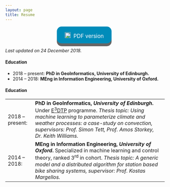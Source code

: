 ```yaml
---
layout: page
title: Resume
---
```


<style>
.button {
  display: inline-block;
  padding: 13px 25px;; margin-right:5px;
  font-size: 1.2em;
  cursor: pointer;
  text-align: center;
  text-decoration: none;
  outline: none;
  color: #fff;
  background-color: #008CBA;
  border: none;
  border-radius: 15px;
  box-shadow: 0 9px #666;
}

.button:hover {background-color: #f44336}

.button:active {
  background-color: #f44336;
  box-shadow: 0 5px #555;
  transform: translateY(4px);
}
</style>

<p></p>
<center>
<a class="button" href="/assets/docs/Au.pdf" target="_blank"><span><img src="../assets/images/download.png" height="18px" style="padding-top:5px; margin-right:5px;">  PDF version</span></a>
</center>

<i>Last updated on 24 December 2018.</i>

<h4>Education</h4>
<ul>
  <li>
    2018 – present: <b>PhD in GeoInformatics, University of Edinburgh.</b>
  </li>
  <li>
    2014 – 2018: <b>MEng in Information Engineering, University of Oxford.</b>
  </li>
</ul>

<h4>Education</h4>
<table>
  <tr>
    <td>2018 – present:</td>
    <td><b> PhD in GeoInformatics, <i>University of Edinburgh</i>.</b> Under <a href="http://e3dtp.geos.ed.ac.uk/">E<sup>3</sup>DTP</a> programme. <i>Thesis topic: Using machine learning to parameterize climate and weather processes: a case-study on convection, supervisors: Prof. Simon Tett, Prof. Amos Storkey, Dr. Keith Williams.</i></td>
  </tr>
  <tr>
    <td>2014 – 2018:</td>
    <td><b> MEng in Information Engineering, <i>University of Oxford</i>.</b> Specialized in machine learning and control theory, ranked 3<sup>rd</sup> in cohort. <i>Thesis topic: A generic model and a distributed algorithm for station based bike sharing systems, supervisor: Prof. Kostas Margellos.</i></td>
  </tr>
</table>

